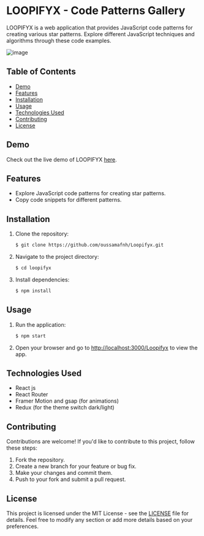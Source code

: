 # LOOPIFYX - Code Patterns Gallery

LOOPIFYX is a web application that provides JavaScript code patterns for creating various star patterns. Explore different JavaScript techniques and algorithms through these code examples.

![image](https://github.com/user-attachments/assets/d9a926cc-a01f-442c-8270-1abd3b9d7828)


## Table of Contents

  
- [Demo](#demo)
- [Features](#features)
- [Installation](#installation)
- [Usage](#usage)
- [Technologies Used](#technologies-used)
- [Contributing](#contributing)
- [License](#license)

## Demo
 
Check out the live demo of LOOPIFYX [here](https://oussamafnh.github.io/Loopifyx).

## Features

- Explore JavaScript code patterns for creating star patterns.
- Copy code snippets for different patterns.

## Installation


1. Clone the repository:
   ```bash
   $ git clone https://github.com/oussamafnh/Loopifyx.git
   ```

2. Navigate to the project directory:
   ```bash
   $ cd loopifyx
   ```

3. Install dependencies:
   ```bash
   $ npm install
   ```

## Usage

1. Run the application:
   ```bash
   $ npm start
   ```

2. Open your browser and go to [http://localhost:3000/Loopifyx](http://localhost:3000/Loopifyx) to view the app.

## Technologies Used

- React js
- React Router
- Framer Motion and gsap (for animations)
- Redux (for the theme switch dark/light)

## Contributing

Contributions are welcome! If you'd like to contribute to this project, follow these steps:

1. Fork the repository.
2. Create a new branch for your feature or bug fix.
3. Make your changes and commit them.
4. Push to your fork and submit a pull request.

## License

This project is licensed under the MIT License - see the [LICENSE](LICENSE) file for details.
Feel free to modify any section or add more details based on your preferences.
